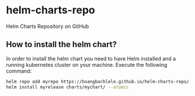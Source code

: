 # helm-charts-repo
Helm Charts Repository on GitHub

## How to install the helm chart?
In order to install the helm chart you need to have Helm installed and a running kubernetes cluster on your machine. Execute the following command:

```sh
helm repo add myrepo https://hoangbachlele.github.io/helm-charts-repo/
helm install myrelease charts/mychart/ --atomic
```